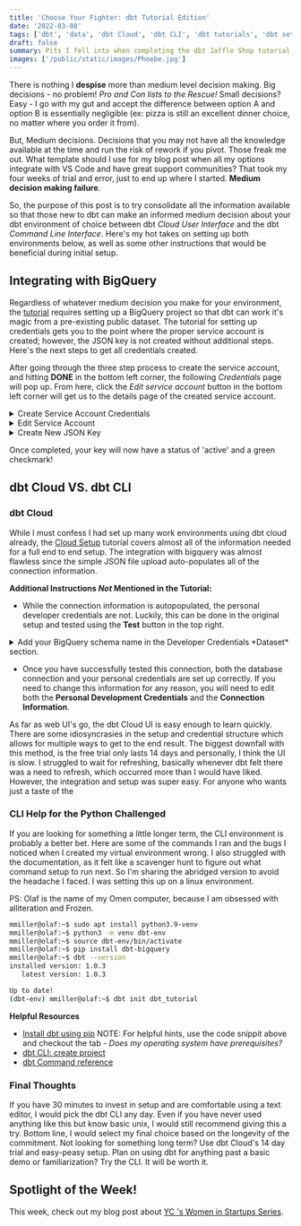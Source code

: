 ```yaml
---
title: 'Choose Your Fighter: dbt Tutorial Edition'
date: '2022-03-08'
tags: ['dbt', 'data', 'dbt Cloud', 'dbt CLI', 'dbt tutorials', 'dbt setup']
draft: false
summary: Pits I fell into when completing the dbt Jaffle Shop tutorial and how to avoid them.
images: ['/public/static/images/Phoebe.jpg']
---
```


There is nothing I **despise** more than medium level decision making. Big decisions - no problem! _Pro and Con lists to the Rescue!_ Small decisions? Easy - I go with my gut and accept the difference between option A and option B is essentially negligible (ex: pizza is still an excellent dinner choice, no matter where you order it from).

But, Medium decisions. Decisions that you may not have all the knowledge available at the time and run the risk of rework if you pivot. Those freak me out. What template should I use for my blog post when all my options integrate with VS Code and have great support communities? That took my four weeks of trial and error, just to end up where I started. **Medium decision making failure**.

So, the purpose of this post is to try consolidate all the information available so that those new to dbt can make an informed medium decision about your dbt environment of choice between dbt _Cloud User Interface_ and the dbt _Command Line Interface_. Here's my hot takes on setting up both environments below, as well as some other instructions that would be beneficial during initial setup.

## Integrating with BigQuery

Regardless of whatever medium decision you make for your environment, the [tutorial](https://docs.getdbt.com/tutorial/setting-up) requires setting up a BigQuery project so that dbt can work it's magic from a pre-existing public dataset. The tutorial for setting up credentials gets you to the point where the proper service account is created; however, the JSON key is not created without additional steps. Here's the next steps to get all credentials created.

After going through the three step process to create the service account, and hitting **DONE** in the bottom left corner, the following _Credentials_ page will pop up. From here, click the _Edit service account_ button in the bottom left corner will get us to the details page of the created service account.

<div class="not-prose">
<details class="bg-slate-500 dark:open:bg-slate-900 open:ring-1 open:ring-black/5 dark:open:ring-white/10 open:shadow-lg p-6 rounded-lg ">
  <summary class="text-sm leading-6 text-slate-900 dark:text-white font-semibold select-none">
    Create Service Account Credentials
  </summary>
  <img src="/static/images/credentials_2.jpg" class="center"/> 
</details>

<details class="bg-slate-500 dark:open:bg-slate-900 open:ring-1 open:ring-black/5 dark:open:ring-white/10 open:shadow-lg p-6 rounded-lg ">
  <summary class="text-sm leading-6 text-slate-900 dark:text-white font-semibold select-none">
    Edit Service Account
  </summary>
  <img src="/static/images/pointer.jpg" class="center"/> 
</details>

<details class="bg-slate-500 dark:open:bg-slate-900 open:ring-1 open:ring-black/5 dark:open:ring-white/10 open:shadow-lg p-6 rounded-lg ">
  <summary class="text-sm leading-6 text-slate-900 dark:text-white font-semibold select-none">
    Create New JSON Key
  </summary>
  <img src="/static/images/createnewkey.jpg" class="center"/> 
</details>
</div>

Once completed, your key will now have a status of 'active' and a green checkmark!

## dbt Cloud VS. dbt CLI

### dbt Cloud

While I must confess I had set up many work environments using dbt cloud already, the [Cloud Setup](https://docs.getdbt.com/tutorial/create-a-project-dbt-cloud) tutorial covers almost all of the information needed for a full end to end setup. The integration with bigquery was almost flawless since the simple JSON file upload auto-populates all of the connection information.

**Additional Instructions _Not_ Mentioned in the Tutorial:**

- While the connection information is autopopulated, the personal developer credentials are not. Luckily, this can be done in the original setup and tested using the **Test** button in the top right.
<div class="not-prose">
<details class="bg-slate-500 dark:open:bg-slate-900 open:ring-1 open:ring-black/5 dark:open:ring-white/10 open:shadow-lg p-6 rounded-lg ">
  <summary class="text-sm leading-6 text-slate-900 dark:text-white font-semibold select-none">
    Add your BigQuery schema name in the Developer Credentials *Dataset* section. 
  </summary>
  <img src="/static/images/developer_credentials.png" class="center"/> 
</details>
</div>

- Once you have successfully tested this connection, both the database connection and your personal credentials are set up correctly. If you need to change this information for any reason, you will need to edit both the **Personal Development Credentials** and the **Connection Information**.

As far as web UI's go, the dbt Cloud UI is easy enough to learn quickly. There are some idiosyncrasies in the setup and credential structure which allows for multiple ways to get to the end result. The biggest downfall with this method, is the free trial only lasts 14 days and personally, I think the UI is slow. I struggled to wait for refreshing, basically whenever dbt felt there was a need to refresh, which occurred more than I would have liked. However, the integration and setup was super easy. For anyone who wants just a taste of the

### CLI Help for the Python Challenged

If you are looking for something a little longer term, the CLI environment is probably a better bet. Here are some of the commands I ran and the bugs I noticed when I created my virtual environment wrong. I also struggled with the documentation, as it felt like a scavenger hunt to figure out what command setup to run next. So I'm sharing the abridged version to avoid the headache I faced. I was setting this up on a linux environment.

PS: Olaf is the name of my Omen computer, because I am obsessed with alliteration and Frozen.

```sh
mmiller@olaf:~$ sudo apt install python3.9-venv
mmiller@olaf:~$ python3 -m venv dbt-env
mmiller@olaf:~$ source dbt-env/bin/activate
mmiller@olaf:~$ pip install dbt-bigquery
mmiller@olaf:~$ dbt --version
installed version: 1.0.3
   latest version: 1.0.3

Up to date!
(dbt-env) mmiller@olaf:~$ dbt init dbt_tutorial
```

**Helpful Resources**

- [Install dbt using pip](https://docs.getdbt.com/dbt-cli/install/pip) NOTE: For helpful hints, use the code snippit above and checkout the tab - _Does my operating system have prerequisites?_
- [dbt CLI: create project](https://docs.getdbt.com/tutorial/create-a-project-dbt-cli)
- [dbt Command reference](https://docs.getdbt.com/reference/dbt-commands)

### Final Thoughts

If you have 30 minutes to invest in setup and are comfortable using a text editor, I would pick the dbt CLI any day. Even if you have never used anything like this but know basic unix, I would still recommend giving this a try. Bottom line, I would select my final choice based on the longevity of the commitment. Not looking for something long term? Use dbt Cloud's 14 day trial and easy-peasy setup. Plan on using dbt for anything past a basic demo or familiarization? Try the CLI. It will be worth it.

## Spotlight of the Week!

This week, check out my blog post about [YC 's Women in Startups Series](SWOT/../../SOTW/My_Experience_in%20_YCs_Women_in_Startups_Series.md).
